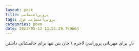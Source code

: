 ```yaml
---
layout: post
title: پروین‌اعتصامی
tags: پروین‌اعتصامی غزل
categories: poem
date: 2023-05-12 11:51:39.799664
---
```


دل برای مهربانی پروراندن لاجرم / جان بتن تنها برای جانفشانی داشتن